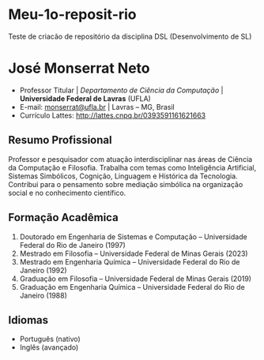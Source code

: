 # Meu-1o-reposit-rio
Teste de criacão de repositório da disciplina DSL (Desenvolvimento de SL)

# José Monserrat Neto

* Professor Titular | *Departamento de Ciência da Computação* | **Universidade Federal de Lavras** (UFLA)
* E-mail: monserrat@ufla.br | Lavras – MG, Brasil
* Currículo Lattes: http://lattes.cnpq.br/0393591161621663

## Resumo Profissional

Professor e pesquisador com atuação interdisciplinar nas áreas de Ciência da Computação e Filosofia. Trabalha com temas como Inteligência Artificial, Sistemas Simbólicos, Cognição, Linguagem e Histórica da Tecnologia. Contribui para o pensamento sobre mediação simbólica na organização social e no conhecimento científico.

## Formação Acadêmica

1. Doutorado em Engenharia de Sistemas e Computação – Universidade Federal do Rio de Janeiro (1997)
2. Mestrado em Filosofia – Universidade Federal de Minas Gerais (2023)
3. Mestrado em Engenharia Química – Universidade Federal do Rio de Janeiro (1992)
4. Graduação em Filosofia – Universidade Federal de Minas Gerais (2019)
5. Graduação em Engenharia Química – Universidade Federal do Rio de Janeiro (1988)

## Idiomas

* Português (nativo)
* Inglês (avançado)
